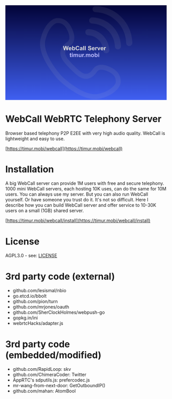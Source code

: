 <div align="center">
  <a href="https://timur.mobi/webcall"><img src="webroot/webcall-logo.png" alt="WebCall"></a>
</div>

# WebCall WebRTC Telephony Server

Browser based telephony P2P E2EE with very high audio quality.
WebCall is lightweight and easy to use.

[https://timur.mobi/webcall](https://timur.mobi/webcall)

# Installation

A big WebCall server can provide 1M users with free and secure telephony.
1000 mini WebCall servers, each hosting 10K uses, can do the same for 10M users.
You can always use my server. But you can also run WebCall yourself.
Or have someone you trust do it. It's not so difficult.
Here I describe how you can build WebCall server and offer service to 10-30K users
on a small (1GB) shared server.

[https://timur.mobi/webcall/install](https://timur.mobi/webcall/install)

# License

AGPL3.0 - see: [LICENSE](LICENSE)

# 3rd party code (external)

- github.com/lesismal/nbio
- go.etcd.io/bbolt
- github.com/pion/turn
- github.com/mrjones/oauth
- github.com/SherClockHolmes/webpush-go
- gopkg.in/ini
- webrtcHacks/adapter.js

# 3rd party code (embedded/modified)

- github.com/RapidLoop: skv
- github.com/ChimeraCoder: Twitter
- AppRTC's sdputils.js: prefercodec.js
- mr-wang-from-next-door: GetOutboundIP()
- github.com/mahan: AtomBool

